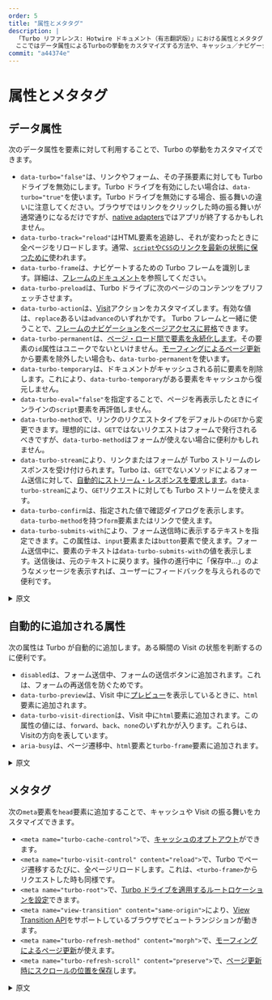 ```yaml
---
order: 5
title: "属性とメタタグ"
description: |
  「Turbo リファレンス: Hotwire ドキュメント（有志翻訳版）」における属性とメタタグに関するリファレンスページです。
  ここではデータ属性によるTurboの挙動をカスタマイズする方法や、キャッシュ／ナビゲーション挙動に影響を与えるメタタグの利用方法を説明します。
commit: "a44374e"
---
```


# 属性とメタタグ

## データ属性

次のデータ属性を要素に対して利用することで、Turbo の挙動をカスタマイズできます。

* `data-turbo="false"`は、リンクやフォーム、その子孫要素に対しても Turbo ドライブを無効にします。Turbo ドライブを有効にしたい場合は、`data-turbo="true"`を使います。Turbo ドライブを無効にする場合、振る舞いの違いに注意してください。ブラウザではリンクをクリックした時の振る舞いが通常通りになるだけですが、[native adapters][]ではアプリが終了するかもしれません。
* `data-turbo-track="reload"`はHTML要素を追跡し、それが変わったときに全ページをリロードします。通常、[`script`や`CSS`のリンクを最新の状態に保つために][]使われます。
* `data-turbo-frame`は、ナビゲートするための Turbo フレームを識別します。詳細は、[フレームのドキュメント][]を参照してください。
* `data-turbo-preload`は、Turbo ドライブに次のページのコンテンツをプリフェッチさせます。
* `data-turbo-action`は、[Visit][]アクションをカスタマイズします。有効な値は、`replace`あるいは`advance`のいずれかです。 Turbo フレームと一緒に使うことで、[フレームのナビゲーションをページアクセスに昇格][]できます。
* `data-turbo-permanent`は、[ページ・ロード間で要素を永続化します][]。その要素の`id`属性はユニークでないといけません。[モーフィングによるページ更新][]から要素を除外したい場合も、`data-turbo-permanent`を使います。
* `data-turbo-temporary`は、ドキュメントがキャッシュされる前に要素を削除します。これにより、`data-turbo-temporary`がある要素をキャッシュから復元しません。
* `data-turbo-eval="false"`を指定することで、ページを再表示したときにインラインの`script`要素を再評価しません。
* `data-turbo-method`で、リンクのリクエストタイプをデフォルトの`GET`から変更できます。理想的には、`GET`ではないリクエストはフォームで発行されるべきですが、`data-turbo-method`はフォームが使えない場合に便利かもしれません。
* `data-turbo-stream`により、リンクまたはフォームが Turbo ストリームのレスポンスを受け付けられます。Turbo は、`GET`でないメソッドによるフォーム送信に対して、[自動的にストリーム・レスポンスを要求します][]。`data-turbo-stream`により、`GET`リクエストに対しても Turbo ストリームを使えます。
* `data-turbo-confirm`は、指定された値で確認ダイアログを表示します。`data-turbo-method`を持つ`form`要素またはリンクで使えます。
* `data-turbo-submits-with`により、フォーム送信時に表示するテキストを指定できます。この属性は、`input`要素または`button`要素で使えます。フォーム送信中に、要素のテキストは`data-turbo-submits-with`の値を表示します。送信後は、元のテキストに戻ります。操作の進行中に「保存中...」のようなメッセージを表示すれば、ユーザーにフィードバックを与えられるので便利です。

[native adapters]: https://everyleaf.github.io/hotwire_ja/turbo/handbook/native/
[`script`や`CSS`のリンクを最新の状態に保つために]: https://everyleaf.github.io/hotwire_ja/turbo/handbook/drive/#アセット変更時のリロード
[フレームのドキュメント]: https://everyleaf.github.io/hotwire_ja/turbo/reference/frames
[Visit]: https://everyleaf.github.io/hotwire_ja/turbo/handbook/drive/#ページ・ナビゲーションの基本
[フレームのナビゲーションをページアクセスに昇格]: https://everyleaf.github.io/hotwire_ja/turbo/handbook/frames/#フレームのナビゲーションをページアクセスに昇格させる
[ページ・ロード間で要素を永続化します]: https://everyleaf.github.io/hotwire_ja/turbo/handbook/building/#ページのロードにまたがって要素を永続化する
<!-- 以下のページの日本語化が終わったら、日本語版のURLに変更 -->
[モーフィングによるページ更新]: https://turbo.hotwired.dev/handbook/page_refreshes.html
[自動的にストリーム・レスポンスを要求します]: https://everyleaf.github.io/hotwire_ja/turbo/handbook/streams/#http-レスポンスからのストリーミング

<details>
<summary>原文</summary>

The following data attributes can be applied to elements to customize Turbo's behaviour.

* `data-turbo="false"` disables Turbo Drive on links and forms including descendants. To reenable when an ancestor has opted out, use `data-turbo="true"`. Be careful: when  Turbo  Drive is disabled, browsers treat link clicks as normal, but [native adapters](/handbook/native) may exit the app.
* `data-turbo-track="reload"` tracks the element's HTML and performs a full page reload when it changes. Typically used to [keep `script` and CSS `link` elements up-to-date](/handbook/drive#reloading-when-assets-change).
* `data-turbo-frame` identifies the Turbo Frame to navigate. Refer to the [Frames documentation](/reference/frames) for further details.
* `data-turbo-preload` signals to [Drive](/handbook/drive#preload-links-into-the-cache) to pre-fetch the next page's content
* `data-turbo-action` customizes the [Visit](/handbook/drive#page-navigation-basics) action. Valid values are `replace` or `advance`. Can also be used with Turbo Frames to [promote frame navigations to page visits](/handbook/frames#promoting-a-frame-navigation-to-a-page-visit).
* `data-turbo-permanent` [persists the element between page loads](/handbook/building#persisting-elements-across-page-loads). The element must have a unique `id` attribute. It also serves to exclude elements from being morphed when using [page refreshes with morphing](/handbook/page_refreshes.html)
* `data-turbo-temporary` removes the element before the document is cached, preventing it from reappearing when restored.
* `data-turbo-eval="false"` prevents inline `script` elements from being re-evaluated on Visits.
* `data-turbo-method` changes the link request type from the default `GET`. Ideally, non-`GET` requests should be triggered with forms, but `data-turbo-method` might be useful where a form is not possible.
* `data-turbo-stream` specifies that a link or form can accept a Turbo Streams response. Turbo [automatically requests stream responses](/handbook/streams#streaming-from-http-responses) for form submissions with non-`GET` methods; `data-turbo-stream` allows Turbo Streams to be used with `GET` requests as well.
* `data-turbo-confirm` presents a confirm dialog with the given value. Can be used on `form` elements or links with `data-turbo-method`.
* `data-turbo-submits-with` specifies text to display when submitting a form. Can be used on `input` or `button` elements. While the form is submitting the text of the element will show the value of `data-turbo-submits-with`. After the submission, the original text will be restored. Useful for giving user feedback by showing a message like "Saving..." while an operation is in progress.
</details>

## 自動的に追加される属性 

次の属性は Turbo が自動的に追加します。ある瞬間の Visit の状態を判断するのに便利です。

* `disabled`は、フォーム送信中、フォームの送信ボタンに追加されます。これは、フォームの再送信を防ぐためです。
* `data-turbo-preview`は、Visit 中に[プレビュー][]を表示しているときに、`html`要素に追加されます。
* `data-turbo-visit-direction`は、Visit 中に`html`要素に追加されます。この属性の値には、`forward`、`back`、`none`のいずれかが入ります。これらは、Visitの方向を表しています。
* `aria-busy`は、ページ遷移中、`html`要素と`turbo-frame`要素に追加されます。

[プレビュー]: https://everyleaf.github.io/hotwire_ja/turbo/handbook/building/#previewが表示しているかどうかの検出

<details>
<summary>原文</summary>

The following attributes are automatically added by Turbo and are useful to determine the Visit state at a given moment.

* `disabled` is added to the form submitter while the form request is in progress, to prevent repeat submissions.
* `data-turbo-preview` is added to the `html` element when displaying a [preview](/handbook/building#detecting-when-a-preview-is-visible) during a Visit.
* `data-turbo-visit-direction` is added to the `html` element during a visit, with a value of `forward` or `back` or `none`, to indicate its direction.
* `aria-busy` is added to `html` and `turbo-frame` elements when a navigation is in progress.
</details>

## メタタグ

次の`meta`要素を`head`要素に追加することで、キャッシュや Visit の振る舞いをカスタマイズできます。

* `<meta name="turbo-cache-control">`で、[キャッシュのオプトアウト][]ができます。
* `<meta name="turbo-visit-control" content="reload">`で、Turbo でページ遷移するたびに、全ページリロードします。これは、`<turbo-frame>`からリクエストした時も同様です。
* `<meta name="turbo-root">`で、[Turbo ドライブを適用するルートロケーションを設定][]できます。
* `<meta name="view-transition" content="same-origin">`により、[View Transition API][]をサポートしているブラウザでビュートランジションが動きます。
* `<meta name="turbo-refresh-method" content="morph">`で、[モーフィングによるページ更新][]が使えます。
* `<meta name="turbo-refresh-scroll" content="preserve">`で、[ページ更新時にスクロールの位置を保存][]します。

[キャッシュのオプトアウト]: https://everyleaf.github.io/hotwire_ja/turbo/handbook/building/#キャッシュのオプトアウト
[Turbo ドライブを適用するルートロケーションを設定]: https://everyleaf.github.io/hotwire_ja/turbo/handbook/drive/#ルートロケーションの設定
[View Transition API]: https://caniuse.com/view-transitions
[モーフィングによるページ更新]: https://everyleaf.github.io/hotwire_ja/turbo/handbook/page_refreshes
[ページ更新時にスクロールの位置を保存]: https://everyleaf.github.io/hotwire_ja/turbo/handbook/page_refreshes

<details>
<summary>原文</summary>

The following `meta` elements, added to the `head`, can be used to customize caching and Visit behavior.

* `<meta name="turbo-cache-control">` to [opt out of caching](/handbook/building#opting-out-of-caching).
* `<meta name="turbo-visit-control" content="reload">` will perform a full page reload whenever Turbo navigates to the page, including when the request originates from a `<turbo-frame>`.
* `<meta name="turbo-root">` to [scope Turbo Drive to a particular root location](/handbook/drive#setting-a-root-location).
* `<meta name="view-transition" content="same-origin">` to trigger view transitions on browsers that support the [View Transition API](https://caniuse.com/view-transitions).
* `<meta name="turbo-refresh-method" content="morph">` will configure [page refreshes with morphing](/handbook/page_refreshes.html).
* `<meta name="turbo-refresh-scroll" content="preserve">` will enable [scroll preservation during page refreshes](/handbook/page_refreshes.html).
</details>
